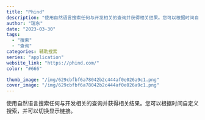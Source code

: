 ```yaml
---
title: "Phind"
description: "使用自然语言搜索任何与开发相关的查询并获得相关结果。您可以根据时间自定义搜索，并可以切换显示链接。 "
author: "瑞东"
date: "2023-03-30"
tags:
  - "搜索"
  - "查询"
categories: 辅助搜索
series: "application"
website_link: "https://phind.com/"
color: "#666"

thumb_image: "/img/629cbfbf6a78042b2c444af0e026a9c1.png"
cover_image: "/img/629cbfbf6a78042b2c444af0e026a9c1.png"
---
```


使用自然语言搜索任何与开发相关的查询并获得相关结果。您可以根据时间自定义搜索，并可以切换显示链接。 